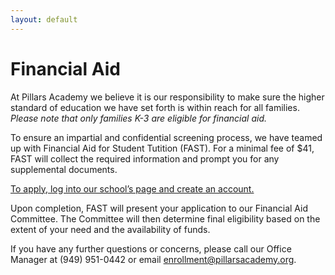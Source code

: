 ```yaml
---
layout: default
---
```


# Financial Aid

At Pillars Academy we believe it is our responsibility to make sure the higher standard of education we have set forth is within reach for all families. *Please note that only families K-3 are eligible for financial aid.*

To ensure an impartial and confidential screening process, we have teamed up with Financial Aid for Student Tutition (FAST). For a minimal fee of $41, FAST will collect the required information and prompt you for any supplemental documents.

[To apply, log into our school’s page and create an account.](https://www.ismfast.com/V3/FastPage.php?id=21fd3aea06d6887cf80bf1704fa92888)

Upon completion, FAST will present your application to our Financial Aid Committee. The Committee will then determine final eligibility based on the extent of your need and the availability of funds.

If you have any further questions or concerns, please call our Office Manager at (949) 951-0442 or email <enrollment@pillarsacademy.org>.
